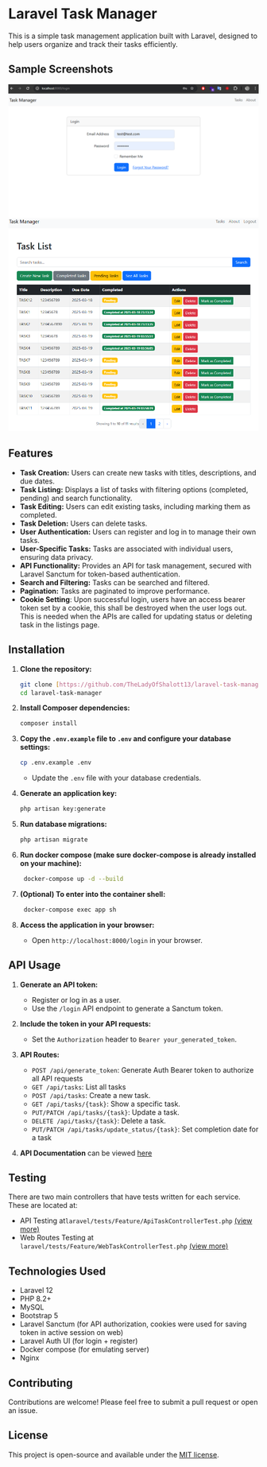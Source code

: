 # Laravel Task Manager

This is a simple task management application built with Laravel, designed to help users organize and track their tasks efficiently.

## Sample Screenshots
![Login Page](login.png)
![Main Dashboard Page](main-dashboard.png)

## Features

* **Task Creation:** Users can create new tasks with titles, descriptions, and due dates.
* **Task Listing:** Displays a list of tasks with filtering options (completed, pending) and search functionality.
* **Task Editing:** Users can edit existing tasks, including marking them as completed.
* **Task Deletion:** Users can delete tasks.
* **User Authentication:** Users can register and log in to manage their own tasks.
* **User-Specific Tasks:** Tasks are associated with individual users, ensuring data privacy.
* **API Functionality:** Provides an API for task management, secured with Laravel Sanctum for token-based authentication.
* **Search and Filtering:** Tasks can be searched and filtered.
* **Pagination:** Tasks are paginated to improve performance.
* **Cookie Setting**: Upon successful login, users have an access bearer token set by a cookie, this shall be destroyed when the user logs out. This is needed when the APIs are called for updating status or deleting task in the listings page.

## Installation

1.  **Clone the repository:**

    ```bash
    git clone [https://github.com/TheLadyOfShalott13/laravel-task-manager.git](https://www.google.com/search?q=https://github.com/TheLadyOfShalott13/laravel-task-manager.git)
    cd laravel-task-manager
    ```

2.  **Install Composer dependencies:**

    ```bash
    composer install
    ```

3.  **Copy the `.env.example` file to `.env` and configure your database settings:**

    ```bash
    cp .env.example .env
    ```

    * Update the `.env` file with your database credentials.

4.  **Generate an application key:**

    ```bash
    php artisan key:generate
    ```

5.  **Run database migrations:**

    ```bash
    php artisan migrate
    ```

6.  **Run docker compose (make sure docker-compose is already installed on your machine):**
    
    ```bash
     docker-compose up -d --build
    ```

7.  **(Optional) To enter into the container shell:**

    ```bash
     docker-compose exec app sh 
    ```

8.  **Access the application in your browser:**

    * Open `http://localhost:8000/login` in your browser.

## API Usage

1.  **Generate an API token:**
    * Register or log in as a user.
    * Use the `/login` API endpoint to generate a Sanctum token.

2.  **Include the token in your API requests:**
    * Set the `Authorization` header to `Bearer your_generated_token`.

3.  **API Routes:**
    * `POST /api/generate_token`: Generate Auth Bearer token to authorize all API requests
    * `GET /api/tasks`: List all tasks
    * `POST /api/tasks`: Create a new task.
    * `GET /api/tasks/{task}`: Show a specific task.
    * `PUT/PATCH /api/tasks/{task}`: Update a task.
    * `DELETE /api/tasks/{task}`: Delete a task.
    * `PUT/PATCH /api/tasks/update_status/{task}`: Set completion date for a task

4. **API Documentation** can be viewed [here](API-README.md)

## Testing
There are two main controllers that have tests written for each service. These are located at:
* API Testing at`laravel/tests/Feature/ApiTaskControllerTest.php` [(view more)](API-TEST-README.md)
* Web Routes Testing at `laravel/tests/Feature/WebTaskControllerTest.php` [(view more)](WEB-API-README.md)

## Technologies Used

* Laravel 12
* PHP 8.2+
* MySQL
* Bootstrap 5
* Laravel Sanctum (for API authorization, cookies were used for saving token in active session on web)
* Laravel Auth UI (for login + register)
* Docker compose (for emulating server)
* Nginx

## Contributing

Contributions are welcome! Please feel free to submit a pull request or open an issue.

## License

This project is open-source and available under the [MIT license](LICENSE).